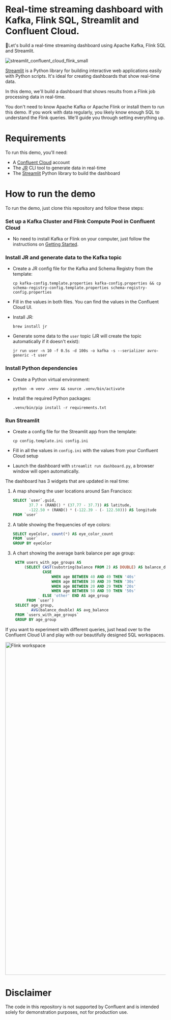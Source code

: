 # Real-time streaming dashboard with Kafka, Flink SQL, Streamlit and Confluent Cloud.

🚀Let's build a real-time streaming dashboard using Apache Kafka, Flink SQL and Streamlit.

![streamlit_confluent_cloud_flink_small](https://github.com/confluentinc/streamlit-flink-demo/assets/56603/12c7a18c-02ad-4d1c-9c7e-84fb0b8dc0b5)

[Streamlit](https://streamlit.io) is a Python library for building interactive web applications easily with Python scripts. It's ideal for creating dashboards that show real-time data.

In this demo, we'll build a dashboard that shows results from a Flink job processing data in real-time.

You don't need to know Apache Kafka or Apache Flink or install them to run this demo. If you work with data regularly, you likely know enough SQL to understand the Flink queries. We'll guide you through setting everything up.

# Requirements

To run this demo, you'll need:
- A [Confluent Cloud](https://www.confluent.io) account
- The [JR](https://github.com/ugol/jr) CLI tool to generate data in real-time
- The [Streamlit](https://streamlit.io) Python library to build the dashboard

# How to run the demo

To run the demo, just clone this repository and follow these steps:

### Set up a Kafka Cluster and Flink Compute Pool in Confluent Cloud

- No need to install Kafka or Flink on your computer, just follow the instructions on [Getting Started](https://docs.confluent.io/cloud/current/get-started/index.html).

### Install JR and generate data to the Kafka topic

- Create a JR config file for the Kafka and Schema Registry from the template:
    ```shell
    cp kafka-config.template.properties kafka-config.properties && cp schema-registry-config.template.properties schema-registry-config.properties
    ```

- Fill in the values in both files. You can find the values in the Confluent Cloud UI.

- Install JR:

    ```shell
    brew install jr
    ```

- Generate some data to the `user` topic (JR will create the topic automatically if it doesn't exist):

    ```shell
    jr run user -n 10 -f 0.5s -d 100s -o kafka -s --serializer avro-generic -t user
    ```

### Install Python dependencies

- Create a Python virtual environment:

    ```shell
    python -m venv .venv && source .venv/bin/activate
    ```

- Install the required Python packages:

    ```shell
    .venv/bin/pip install -r requirements.txt
    ```

### Run Streamlit

- Create a config file for the Streamlit app from the template:

    ```shell
    cp config.template.ini config.ini
    ```

- Fill in all the values in `config.ini` with the values from your Confluent Cloud setup

- Launch the dashboard with `streamlit run dashboard.py`, a browser window will open automatically.

The dashboard has 3 widgets that are updated in real time:

1. A map showing the user locations around San Francisco:

    ```sql
    SELECT `user`.guid,
           37.7 + (RAND() * (37.77 - 37.7)) AS latitude,
           -122.50 + (RAND() * (-122.39 - (- 122.50))) AS longitude
    FROM `user`
    ```

2. A table showing the frequencies of eye colors:

   ```sql
   SELECT eyeColor, count(*) AS eye_color_count
   FROM `user`
   GROUP BY eyeColor
   ```

3. A chart showing the average bank balance per age group:

   ```sql
    WITH users_with_age_groups AS
        (SELECT CAST(substring(balance FROM 2) AS DOUBLE) AS balance_double,
                CASE
                    WHEN age BETWEEN 40 AND 49 THEN '40s'
                    WHEN age BETWEEN 30 AND 39 THEN '30s'
                    WHEN age BETWEEN 20 AND 29 THEN '20s'
                    WHEN age BETWEEN 50 AND 59 THEN '50s'
                ELSE 'other' END AS age_group
         FROM `user`)
    SELECT age_group,
           AVG(balance_double) AS avg_balance
    FROM `users_with_age_groups`
    GROUP BY age_group
    ```

If you want to experiment with different queries, just head over to the Confluent Cloud UI and play with our beautifully designed SQL workspaces.

<img width="1041" alt="Flink workspace" src="https://github.com/confluentinc/streamlit-flink-demo/assets/56603/4192c891-0029-4703-9854-dfceb7820ece">

# Disclaimer
The code in this repository is not supported by Confluent and is intended solely for demonstration purposes, not for production use.
